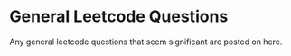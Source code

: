 # General Leetcode Questions
Any general leetcode questions that seem significant are posted on here.
